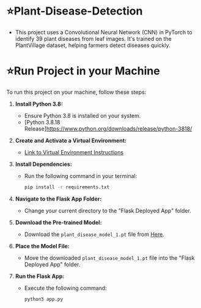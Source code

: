 # ⭐Plant-Disease-Detection
* This project uses a Convolutional Neural Network (CNN) in PyTorch to identify 39 plant diseases from leaf images. It's trained on the PlantVillage dataset, helping farmers detect diseases quickly.


# ⭐Run Project in your Machine

To run this project on your machine, follow these steps:

1.  **Install Python 3.8:**
    * Ensure Python 3.8 is installed on your system.
    * [Python 3.8.18 Release]https://www.python.org/downloads/release/python-3818/

2.  **Create and Activate a Virtual Environment:**
    * [Link to Virtual Environment Instructions](https://docs.python.org/3/tutorial/venv.html)

3.  **Install Dependencies:**
    * Run the following command in your terminal:
        ```bash
        pip install -r requirements.txt
        ```

4.  **Navigate to the Flask App Folder:**
    * Change your current directory to the "Flask Deployed App" folder.

5.  **Download the Pre-trained Model:**
    * Download the `plant_disease_model_1.pt` file from [Here](https://drive.google.com/file/d/1moSLVuAevmCgSiBsYWbi1ueJIXXRzlrG/view?usp=sharing).

6.  **Place the Model File:**
    * Move the downloaded `plant_disease_model_1.pt` file into the "Flask Deployed App" folder.

7.  **Run the Flask App:**
    * Execute the following command:
        ```bash
        python3 app.py
        ```
